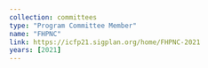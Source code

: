 ```yaml
---
collection: committees
type: "Program Committee Member"
name: "FHPNC"
link: https://icfp21.sigplan.org/home/FHPNC-2021
years: [2021]
---
```


